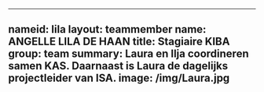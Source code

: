 
---
nameid: lila
layout: teammember
name: ANGELLE LILA DE HAAN
title: Stagiaire KIBA
group: team
summary: Laura en Ilja coordineren samen KAS. Daarnaast is Laura de dagelijks projectleider van ISA.
image: /img/Laura.jpg
---

